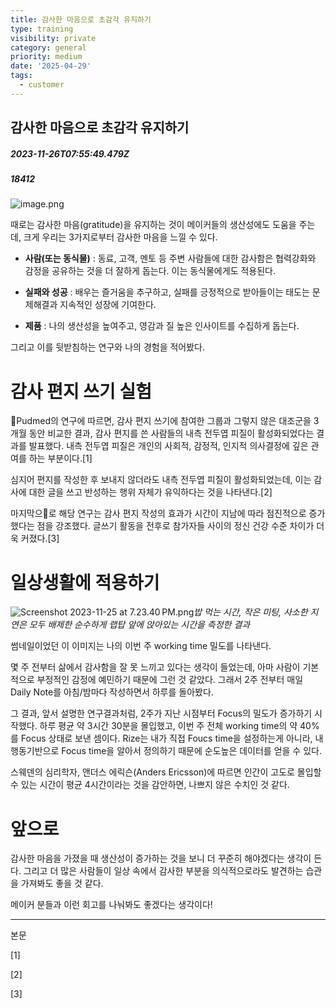 ```yaml
---
title: 감사한 마음으로 초감각 유지하기
type: training
visibility: private
category: general
priority: medium
date: '2025-04-29'
tags:
  - customer
---
```

## 감사한 마음으로 초감각 유지하기
##### 2023-11-26T07:55:49.479Z
##### 18412

<p><img src="https://media.disquiet.io/images/makerlog/d910b9969e15f83cc68588cd42c53b576fd7b2a24e4877a336944dd491bf1701" alt="image.png" title="image.png"></p><p>때로는 감사한 마음(gratitude)을 유지하는 것이 메이커들의 생산성에도 도움을 주는데, 크게 우리는 3가지로부터 감사한 마음을 느낄 수 있다.</p><ul><li><p><strong>사람(또는 동식물)</strong> : 동료, 고객, 멘토 등 주변 사람들에 대한 감사함은 협력강화와 감정을 공유하는 것을 더 잘하게 돕는다. 이는 동식물에게도 적용된다.</p></li><li><p><strong>실패와 성공</strong> : 배우는 즐거움을 추구하고, 실패를 긍정적으로 받아들이는 태도는 문제해결과 지속적인 성장에 기여한다.</p></li><li><p><strong>제품</strong> : 나의 생산성을 높여주고, 영감과 질 높은 인사이트를 수집하게 돕는다.</p></li></ul><p>그리고 이를 뒷받침하는 연구와 나의 경험을 적어봤다.</p><p></p><h1>감사 편지 쓰기 실험</h1><p>Pudmed의 연구에 따르면, 감사 편지 쓰기에 참여한 그룹과 그렇지 않은 대조군을 3개월 동안 비교한 결과, 감사 편지를 쓴 사람들의 내측 전두엽 피질이 활성화되었다는 결과를 발표했다. 내측 전두엽 피질은 개인의 사회적, 감정적, 인지적 의사결정에 깊은 관여를 하는 부분이다.[1]</p><p></p><p>심지어 편지를 작성한 후 보내지 않더라도 내측 전두엽 피질이 활성화되었는데, 이는 감사에 대한 글을 쓰고 반성하는 행위 자체가 유익하다는 것을 나타낸다.[2]</p><p></p><p>마지막으로 해당 연구는 감사 편지 작성의 효과가 시간이 지남에 따라 점진적으로 증가했다는 점을 강조했다. 글쓰기 활동을 전후로 참가자들 사이의 정신 건강 수준 차이가 더욱 커졌다.[3]</p><p></p><h1>일상생활에 적용하기</h1><p><img src="https://substackcdn.com/image/fetch/w_1456,c_limit,f_auto,q_auto:good,fl_progressive:steep/https%3A%2F%2Fsubstack-post-media.s3.amazonaws.com%2Fpublic%2Fimages%2F2f6903fc-a60e-4b93-b5cc-f54bc3034c02_2928x1264.webp" alt="Screenshot 2023-11-25 at 7.23.40 PM.png" title="Screenshot 2023-11-25 at 7.23.40 PM.png"><em>밥 먹는 시간, 작은 미팅, 사소한 지연은 모두 배제한 순수하게 랩탑 앞에 앉아있는 시간을 측정한 결과</em></p><p></p><p>썸네일이었던 이 이미지는 나의 이번 주 working time 밀도를 나타낸다.</p><p></p><p>몇 주 전부터 삶에서 감사함을 잘 못 느끼고 있다는 생각이 들었는데, 아마 사람이 기본적으로 부정적인 감정에 예민하기 때문에 그런 것 같았다. 그래서 2주 전부터 매일 Daily Note를 아침/밤마다 작성하면서 하루를 돌아봤다.</p><p></p><p>그 결과, 앞서 설명한 연구결과처럼, 2주가 지난 시점부터 Focus의 밀도가 증가하기 시작했다. 하루 평균 약 3시간 30분을 몰입했고, 이번 주 전체 working time의 약 40%를 Focus 상태로 보낸 셈이다. Rize는 내가 직접 Foucs time을 설정하는게 아니라, 내 행동기반으로 Focus time을 알아서 정의하기 때문에 순도높은 데이터를 얻을 수 있다.</p><p></p><p>스웨덴의 심리학자, 앤더스 에릭슨(Anders Ericsson)에 따르면 인간이 고도로 몰입할 수 있는 시간이 평균 4시간이라는 것을 감안하면, 나쁘지 않은 수치인 것 같다.</p><p></p><h1>앞으로</h1><p>감사한 마음을 가졌을 때 생산성이 증가하는 것을 보니 더 꾸준히 해야겠다는 생각이 든다. 그리고 더 많은 사람들이 일상 속에서 감사한 부분을 의식적으로라도 발견하는 습관을 가져봐도 좋을 것 같다.</p><p></p><p>메이커 분들과 이런 회고를 나눠봐도 좋겠다는 생각이다!</p><hr class="my-4 border-none bg-gray-300 h-[1px]"><p>본문</p><div class="bookmark" data="{&quot;metadata&quot;:{&quot;title&quot;:&quot;감사한 마음으로 초감각 유지하기&quot;,&quot;description&quot;:&quot;Fission - Ludwig Goransson 때로는 감사한 마음(gratitude)을 유지하는 것이 메이커들의 생산성에도 도움을 주는데, 크게 우리는 3가지로부터 감사한 마음을 느낄 수 있다. 사람(또는 동식물) : 동료, 고객, 멘토 등 주변 사람들에 대한 감사함은 협력강화와 감정을 공유하는 것을 더 잘하게 돕는다. 이는 동식물에게도 적용된다. 실패와 성공 : 배우는 즐거움을 추구하고, 실패를 긍정적으로 받아들이는 태도는 문제해결과 지속적인 성장에 기여한다.&quot;,&quot;language&quot;:&quot;en&quot;,&quot;type&quot;:&quot;article&quot;,&quot;url&quot;:&quot;https://williamjung0130.substack.com/p/67b&quot;,&quot;provider&quot;:&quot;open substack&quot;,&quot;author&quot;:&quot;William Jung&quot;,&quot;image&quot;:&quot;https://substackcdn.com/image/fetch/w_1200,h_600,c_fill,f_jpg,q_auto:good,fl_progressive:steep,g_auto/https%3A%2F%2Fsubstack-post-media.s3.amazonaws.com%2Fpublic%2Fimages%2F2f6903fc-a60e-4b93-b5cc-f54bc3034c02_2928x1264.webp&quot;,&quot;icon&quot;:&quot;https://substackcdn.com/image/fetch/f_auto,q_auto:good,fl_progressive:steep/https%3A%2F%2Fsubstack-post-media.s3.amazonaws.com%2Fpublic%2Fimages%2Fdde7d263-ad11-4aa5-8f7e-4fffba3d57a1%2Fapple-touch-icon-1024x1024.png&quot;}}"></div><p></p><p>[1]</p><div class="bookmark" data="{&quot;metadata&quot;:{&quot;title&quot;:&quot;The effects of gratitude expression on neural activity - PubMed&quot;,&quot;description&quot;:&quot;Gratitude is a common aspect of social interaction, yet relatively little is known about the neural bases of gratitude expression, nor how gratitude expression may lead to longer-term effects on brain activity. To address these twin issues, we recruited subjects who coincidentally were entering psyc …&quot;,&quot;language&quot;:&quot;en&quot;,&quot;type&quot;:&quot;website&quot;,&quot;url&quot;:&quot;https://pubmed.ncbi.nlm.nih.gov/26746580/&quot;,&quot;provider&quot;:&quot;PubMed&quot;,&quot;keywords&quot;:[&quot;pmid:26746580&quot;,&quot;doi:10.1016/j.neuroimage.2015.12.040&quot;,&quot;Randomized Controlled Trial&quot;,&quot;Research Support&quot;,&quot;Non-U.S. Gov't&quot;,&quot;Prathik Kini&quot;,&quot;Joel Wong&quot;,&quot;Joshua W Brown&quot;,&quot;Adolescent&quot;,&quot;Adult&quot;,&quot;Brain / physiology*&quot;,&quot;Cross-Sectional Studies&quot;,&quot;Emotions / physiology*&quot;,&quot;Female&quot;,&quot;Humans&quot;,&quot;Interpersonal Relations*&quot;,&quot;Magnetic Resonance Imaging&quot;,&quot;Male&quot;,&quot;Young Adult&quot;,&quot;PubMed Abstract&quot;,&quot;NIH&quot;,&quot;NLM&quot;,&quot;NCBI&quot;,&quot;National Institutes of Health&quot;,&quot;National Center for Biotechnology Information&quot;,&quot;National Library of Medicine&quot;,&quot;MEDLINE&quot;],&quot;robots&quot;:[&quot;index&quot;,&quot;nofollow&quot;,&quot;noarchive&quot;],&quot;image&quot;:&quot;https://cdn.ncbi.nlm.nih.gov/pubmed/persistent/pubmed-meta-image-v2.jpg&quot;,&quot;icon&quot;:&quot;https://cdn.ncbi.nlm.nih.gov/coreutils/nwds/img/favicons/favicon-192.png&quot;}}"></div><p>[2]</p><div class="bookmark" data="{&quot;metadata&quot;:{&quot;title&quot;:&quot;How Gratitude Changes You and Your Brain&quot;,&quot;description&quot;:&quot;New research is starting to explore how gratitude works to improve our mental health.&quot;,&quot;language&quot;:&quot;en&quot;,&quot;type&quot;:&quot;article&quot;,&quot;url&quot;:&quot;https://greatergood.berkeley.edu/article/item/how_gratitude_changes_you_and_your_brain&quot;,&quot;provider&quot;:&quot;Greater Good&quot;,&quot;robots&quot;:[&quot;NOODP&quot;],&quot;facebook&quot;:&quot;83163029449&quot;,&quot;image&quot;:&quot;https://ggsc.s3.amazonaws.com/images/uploads/GettyImages-1362761434.jpg&quot;,&quot;icon&quot;:&quot;https://greatergood.berkeley.edu/apple-touch-icon.png?v=2&quot;}}"></div><p>[3]</p><div class="bookmark" data="{&quot;metadata&quot;:{&quot;title&quot;:&quot;How Gratitude Changes You and Your Brain&quot;,&quot;description&quot;:&quot;New research is starting to explore how gratitude works to improve our mental health.&quot;,&quot;language&quot;:&quot;en&quot;,&quot;type&quot;:&quot;article&quot;,&quot;url&quot;:&quot;https://greatergood.berkeley.edu/article/item/how_gratitude_changes_you_and_your_brain&quot;,&quot;provider&quot;:&quot;Greater Good&quot;,&quot;robots&quot;:[&quot;NOODP&quot;],&quot;facebook&quot;:&quot;83163029449&quot;,&quot;image&quot;:&quot;https://ggsc.s3.amazonaws.com/images/uploads/GettyImages-1362761434.jpg&quot;,&quot;icon&quot;:&quot;https://greatergood.berkeley.edu/apple-touch-icon.png?v=2&quot;}}"></div>
